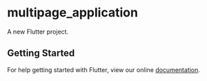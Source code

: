 # multipage_application

A new Flutter project.

## Getting Started

For help getting started with Flutter, view our online
[documentation](https://flutter.io/).
